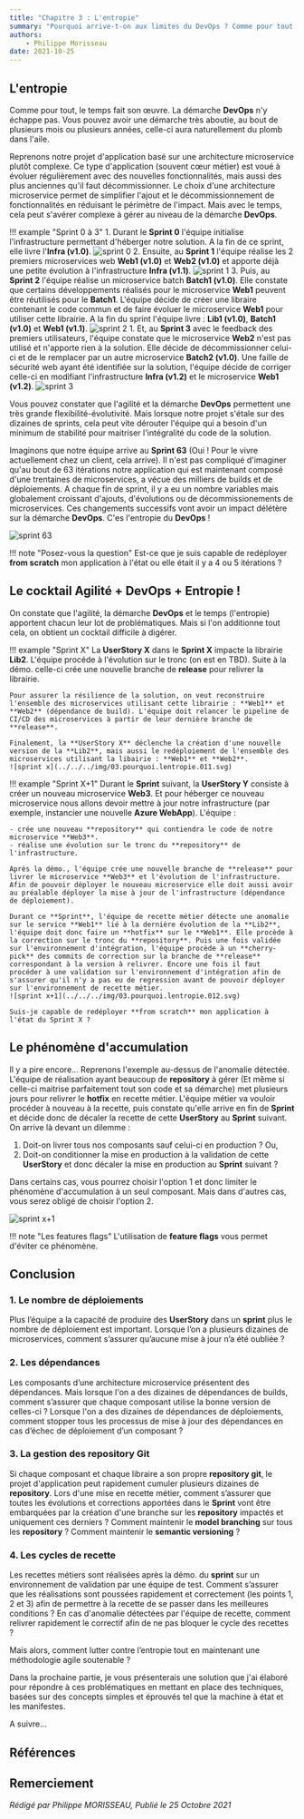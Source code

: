 ```yaml
---
title: "Chapitre 3 : L'entropie"
summary: "Pourquoi arrive-t-on aux limites du DevOps ? Comme pour tout, le temps fait son œuvre. La démarche DevOps n'y échappe pas. Vous pouvez avoir la démarche très aboutie, au bout de plusieurs mois ou plusieurs années, celle-ci aura naturellement du plomb dans l'aile."
authors:
    - Philippe Morisseau
date: 2021-10-25
---
```


## L'entropie

Comme pour tout, le temps fait son œuvre. La démarche **DevOps** n'y échappe pas. Vous pouvez avoir une démarche très aboutie, au bout de plusieurs mois ou plusieurs années, celle-ci aura naturellement du plomb dans l'aile.

Reprenons notre projet d'application basé sur une architecture microservice plutôt complexe. Ce type d'application (souvent cœur métier) est voué à évoluer régulièrement avec des nouvelles fonctionnalités, mais aussi des plus anciennes qu'il faut décommissionner.
Le choix d'une architecture microservice permet de simplifier l'ajout et le décommissionnement de fonctionnalités en réduisant le périmètre de l'impact. Mais avec le temps, cela peut s'avérer complexe à gérer au niveau de la démarche **DevOps**.

!!! example "Sprint 0 à 3"
    1. Durant le **Sprint 0** l'équipe initialise l'infrastructure permettant d'héberger notre solution. A la fin de ce sprint, elle livre l'**Infra (v1.0)**.
    ![sprint 0](../../../img/03.pourquoi.lentropie.001.svg)
    2. Ensuite, au **Sprint 1** l'équipe réalise les 2 premiers microservices web **Web1 (v1.0)** et **Web2 (v1.0)** et apporte déjà une petite évolution à l'infrastructure **Infra (v1.1)**.
    ![sprint 1](../../../img/03.pourquoi.lentropie.002.svg)
    3. Puis, au **Sprint 2** l'équipe réalise un microservice batch **Batch1 (v1.0)**. Elle constate que certains développements réalisés pour le microservice **Web1** peuvent être réutilisés pour le **Batch1**. L'équipe décide de créer une libraire contenant le code commun et de faire évoluer le microservice **Web1** pour utiliser cette librairie. A la fin du sprint l'équipe livre : **Lib1 (v1.0)**, **Batch1 (v1.0)** et **Web1 (v1.1)**.
    ![sprint 2](../../../img/03.pourquoi.lentropie.003.svg)
    1. Et, au **Sprint 3** avec le feedback des premiers utilisateurs, l'équipe constate que le microservice **Web2** n'est pas utilisé et n'apporte rien à la solution. Elle décide de décommissionner celui-ci et de le remplacer par un autre microservice **Batch2 (v1.0)**. Une faille de sécurité web ayant été identifiée sur la solution, l'équipe décide de corriger celle-ci en modifiant l'infrastructure **Infra (v1.2)** et le microservice **Web1 (v1.2)**.
    ![sprint 3](../../../img/03.pourquoi.lentropie.004.svg)

Vous pouvez constater que l'agilité et la démarche **DevOps** permettent une très grande flexibilité-évolutivité. Mais lorsque notre projet s'étale sur des dizaines de sprints, cela peut vite dérouter l'équipe qui a besoin d'un minimum de stabilité pour maitriser l'intégralité du code de la solution.

Imaginons que notre équipe arrive au **Sprint 63** (Oui ! Pour le vivre actuellement chez un client, cela arrive). Il n'est pas compliqué d'imaginer qu'au bout de 63 itérations notre application qui est maintenant composé d'une trentaines de microservices, a vécue des milliers de builds et de déploiements. A chaque fin de sprint, il y a eu un nombre variables mais globalement croissant d'ajouts, d'évolutions ou de décommissionements de microservices. Ces changements successifs vont avoir un impact délétère sur la démarche **DevOps**. C'es l'entropie du **DevOps** !

![sprint 63](../../../img/03.pourquoi.lentropie.010.svg)

!!! note "Posez-vous la question"
    Est-ce que je suis capable de redéployer **from scratch** mon application à l'état ou elle était il y a 4 ou 5 itérations ?

## Le cocktail Agilité + DevOps + Entropie !

On constate que l'agilité, la démarche **DevOps** et le temps (l'entropie) apportent chacun leur lot de problématiques.
Mais si l'on additionne tout cela, on obtient un cocktail difficile à digérer.

!!! example "Sprint X"
    La **UserStory X** dans le **Sprint X** impacte la librairie **Lib2**. L'équipe procéde à l'évolution sur le tronc (on est en TBD). Suite à la démo. celle-ci crée une nouvelle branche de **release** pour relivrer la librairie. 
    
    Pour assurer la résilience de la solution, on veut reconstruire l'ensemble des microservices utilisant cette librairie : **Web1** et **Web2** (dépendance de build). L'équipe doit relancer le pipeline de CI/CD des microservices à partir de leur dernière branche de **release**. 
    
    Finalement, la **UserStory X** déclenche la création d'une nouvelle version de la **Lib2**, mais aussi le redéploiement de l'ensemble des microservices utilisant la libairie : **Web1** et **Web2**.  
    ![sprint x](../../../img/03.pourquoi.lentropie.011.svg)

!!! example "Sprint X+1"
    Durant le **Sprint** suivant, la **UserStory Y** consiste à créer un nouveau microservice **Web3**. Et pour héberger ce nouveau microservice nous allons devoir mettre à jour notre infrastructure (par exemple, instancier une nouvelle **Azure WebApp**). L'équipe : 

    - crée une nouveau **repository** qui contiendra le code de notre microservice **Web3**.
    - réalise une évolution sur le tronc du **repository** de l'infrastructure.

    Après la démo., l'équipe crée une nouvelle branche de **release** pour livrer le microservice **Web3** et l'évolution de l'infrastructure. Afin de pouvoir déployer le nouveau microservice elle doit aussi avoir au préalable déployer la mise à jour de l'infrastructure (dépendance de déploiement).

    Durant ce **Sprint**, l'équipe de recette métier détecte une anomalie sur le service **Web1** lié à la dernière évolution de la **Lib2**, l'équipe doit donc faire un **hotfix** sur le **Web1**. Elle procède à la correction sur le tronc du **repository**. Puis une fois validée sur l'environnement d'intégration, l'équipe procède à un **cherry-pick** des commits de correction sur la branche de **release** correspondant à la version à relivrer. Encore une fois il faut procéder à une validation sur l'environnement d'intégration afin de s'assurer qu'il n'y a pas eu de regression avant de pouvoir déployer sur l'environnement de recette métier.
    ![sprint x+1](../../../img/03.pourquoi.lentropie.012.svg)

    Suis-je capable de redéployer **from scratch** mon application à l'état du Sprint X ?

## Le phénomène d'accumulation

Il y a pire encore...
Reprenons l'exemple au-dessus de l'anomalie détectée. L'équipe de réalisation ayant beaucoup de **repository** à gérer (Et même si celle-ci maitrise parfaitement tout son code et sa démarche) met plusieurs jours pour relivrer le **hotfix** en recette métier. L'équipe métier va vouloir procéder à nouveau à la recette, puis constate qu'elle arrive en fin de **Sprint** et décide donc de décaler la recette de cette **UserStory** au **Sprint** suivant.
On arrive là devant un dilemme : 

1. Doit-on livrer tous nos composants sauf celui-ci en production ? Ou, 
2. Doit-on conditionner la mise en production à la validation de cette **UserStory** et donc décaler la mise en production au **Sprint** suivant ?

Dans certains cas, vous pourrez choisir l'option 1 et donc limiter le phénomène d'accumulation à un seul composant. Mais dans d'autres cas, vous serez obligé de choisir l'option 2.

![sprint x+1](../../../img/03.pourquoi.lentropie.013.svg)

!!! note "Les features flags"
    L'utilisation de **feature flags** vous permet d'éviter ce phénomène.

## Conclusion

### 1. Le nombre de déploiements
Plus l’équipe a la capacité de produire des **UserStory** dans un **sprint** plus le nombre de déploiement est important. Lorsque l’on a plusieurs dizaines de microservices, comment s’assurer qu’aucune mise à jour n’a été oubliée ?

### 2. Les dépendances
Les composants d’une architecture microservice présentent des dépendances. Mais lorsque l'on a des dizaines de dépendances de builds, comment s’assurer que chaque composant utilise la bonne version de celles-ci ? Lorsque l'on a des dizaines de dépendances de déploiements, comment stopper tous les processus de mise à jour des dépendances en cas d’échec de déploiement d’un composant ?

### 3. La gestion des repository Git
Si chaque composant et chaque libraire a son propre **repository git**, le projet d'application peut rapidement cumuler plusieurs dizaines de **repository**. Lors d'une mise en recette métier, comment s’assurer que toutes les évolutions et corrections apportées dans le **Sprint** vont être embarquées par la création d'une branche sur les **repository** impactés et uniquement ces derniers ? Comment maintenir le **model branching** sur tous les **repository** ? Comment maintenir le **semantic versioning** ?

### 4. Les cycles de recette
Les recettes métiers sont réalisées après la démo. du **sprint** sur un environnement de validation par une équipe de test. Comment s’assurer que les réalisations sont poussées rapidement et correctement (les points 1, 2 et 3) afin de permettre à la recette de se passer dans les meilleures conditions ? En cas d'anomalie détectées par l'équipe de recette, comment relivrer rapidement le correctif afin de ne pas bloquer le cycle des recettes ?

Mais alors, comment lutter contre l’entropie tout en maintenant une méthodologie agile soutenable ?

Dans la prochaine partie, je vous présenterais une solution que j'ai élaboré pour répondre à ces problématiques en mettant en place des techniques, basées sur des concepts simples et éprouvés tel que la machine à état et les manifestes.

A suivre...

## Références


## Remerciement

_Rédigé par Philippe MORISSEAU, Publié le 25 Octobre 2021_